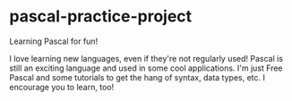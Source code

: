 # pascal-practice-project
Learning Pascal for fun!

I love learning new languages, even if they're not regularly used! Pascal is still an exciting language and used in some cool applications.
I'm just Free Pascal and some tutorials to get the hang of syntax, data types, etc. I encourage you to learn, too!
